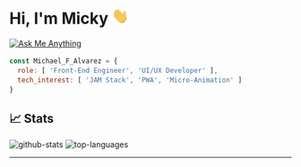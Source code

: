 # Hi, I'm Micky <img alt="👋" width="30" src="./assets/gifs/wave.gif" />

[ ![Ask Me Anything][ama-badge] ][ama-link]

```js
const Michael_F_Alvarez = {
  role: [ 'Front-End Engineer', 'UI/UX Developer' ],
  tech_interest: [ 'JAM Stack', 'PWA', 'Micro-Animation' ]
}
```

## 📈 Stats

<p>
  <img alt="github-stats" height="175em" src="https://github-readme-stats.vercel.app/api?username=awwmicky&theme=blue-green&include_all_commits=true&count_private=true&show_icons=true" />
  <img alt="top-languages" height="175em" src="https://github-readme-stats.vercel.app/api/top-langs/?username=awwmicky&theme=blue-green&layout=compact&langs_count=6" />
</p>

---

[ama-link]: https://github.com/awwmicky/awwmicky/issues/new
[ama-badge]: https://img.shields.io/badge/Ask_me-anything-1ABC9C